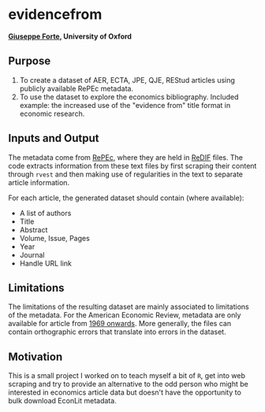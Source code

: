 # evidencefrom
**[Giuseppe Forte](mailto:giuseppe[dot]forte[at]economics.ox.ac.uk), University of Oxford**

## Purpose
1. To create a dataset of AER, ECTA, JPE, QJE, REStud articles using publicly available RePEc metadata.
2. To use the dataset to explore the economics bibliography. Included example: the increased use of the "evidence from" title format in economic research.

## Inputs and Output
The metadata come from [RePEc](https://bit.ly/2Dkzmhj), where they are held in [ReDIF](http://openlib.org/acmes/root/docu/redif_1.html) files. The code extracts information from these text files by first scraping their content through `rvest` and then making use of regularities in the text to separate article information. 

For each article, the generated dataset should contain (where available):
* A list of authors
* Title
* Abstract
* Volume, Issue, Pages
* Year
* Journal
* Handle URL link 

## Limitations
The limitations of the resulting dataset are mainly associated to limitations of the metadata. 
For the American Economic Review, metadata are only available for article from [1969 onwards](https://bit.ly/2PFNx6t). 
More generally, the files can contain orthographic errors that translate into errors in the dataset. 

## Motivation 
This is a small project I worked on to teach myself a bit of `R`, get into web scraping and try to provide an alternative to the odd person who might be interested in economics article data but doesn't have the opportunity to bulk download EconLit metadata.
